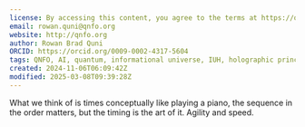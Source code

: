 ```yaml
---
license: By accessing this content, you agree to the terms at https://qnfo.org/LICENSE
email: rowan.quni@qnfo.org
website: http://qnfo.org
author: Rowan Brad Quni
ORCID: https://orcid.org/0009-0002-4317-5604
tags: QNFO, AI, quantum, informational universe, IUH, holographic principle
created: 2024-11-06T06:09:42Z
modified: 2025-03-08T09:39:28Z
---
```


What we think of is times conceptually like playing a piano, the sequence in the order matters, but the timing is the art of it. Agility and speed.
